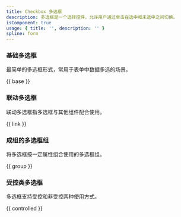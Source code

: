 ```yaml
---
title: Checkbox 多选框
description: 多选框是一个选择控件，允许用户通过单击在选中和未选中之间切换。
isComponent: true
usage: { title: '', description: '' }
spline: form
---
```


### 基础多选框

最简单的多选框形式，常用于表单中数据多选的场景。

{{ base }}

### 联动多选框

联动多选框指多选框与其他组件配合使用。

{{ link }}

### 成组的多选框组

将多选框按一定属性组合使用的多选框组。

{{ group }}

### 受控类多选框

多选框支持受控和非受控两种使用方式。

{{ controlled }}
